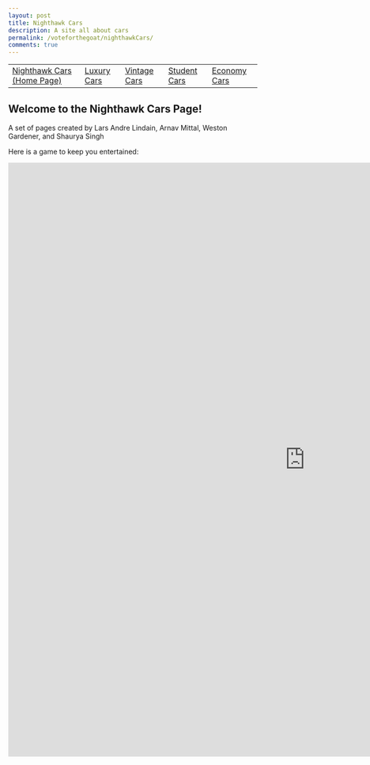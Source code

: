 ```yaml
---
layout: post
title: Nighthawk Cars
description: A site all about cars
permalink: /voteforthegoat/nighthawkCars/
comments: true
---
```


<table>
    <tr>
        <td id="homepage"><a href="{{site.baseurl}}/voteforthegoat/nighthawkCars">Nighthawk Cars (Home Page)</a></td>
        <td id="internetdebates"><a href="{{site.baseurl}}/voteforthegoat/nighthawkCars/luxuryCars">Luxury Cars</a></td>
        <td id="calicovote"><a href="{{site.baseurl}}/voteforthegoat/nighthawkCars/vintageCars">Vintage Cars</a></td>
        <td id="dnerostore"><a href="{{site.baseurl}}/voteforthegoat/nighthawkCars/studentCars">Student Cars</a></td>
        <td id="Beveragedebates"><a href="{{site.baseurl}}/voteforthegoat/nighthawkCars/economyCars">Economy Cars</a></td>
    </tr>
</table>

<html lang="en">
<head>
    <meta charset="UTF-8">
    <meta name="viewport" content="width=device-width, initial-scale=1.0">
    <title>Student Cars</title>
    <style>
        /* Popup Overlay and Popup Content Styles */
        .popup-overlay {
            position: fixed;
            top: 0;
            left: 0;
            width: 100%;
            height: 100%;
            background: rgba(0, 0, 0, 0.7);
            display: flex;
            justify-content: center;
            align-items: center;
            visibility: hidden;
            opacity: 0;
            transition: opacity 0.3s;
        }
        .popup-overlay.active {
            visibility: visible;
            opacity: 1;
        }
        .popup-content {
            background-color: black;
            padding: 20px;
            width: 80%;
            max-width: 400px;
            border-radius: 8px;
            text-align: center;
        }
        .popup-content h3 {
            margin-top: 0;
            color: #ff5050;
        }
        .popup-content button {
            background-color: #ff5050;
            color: white;
            padding: 10px;
            border: none;
            border-radius: 5px;
            cursor: pointer;
        }
    </style>
</head>
<body>

<!-- Popup Overlay -->
<div class="popup-overlay" id="popup">
    <div class="popup-content">
        <h3>Welcome to Nighthawk Cars!</h3>
        <p>Please read and accept the following rules:</p>
        <ul style="text-align: left; padding-left: 20px;">
            <li>Respect other users' opinions on cars.</li>
            <li>No spamming or irrelevant links.</li>
            <li>Use appropriate language at all times.</li>
        </ul>
        <input type="text" id="usernameInput" placeholder="Enter your name" style="padding: 8px; margin-top: 15px;">
        <button onclick="setUsername()" style="margin-top: 10px;">I Agree</button>
    </div>
</div>

<h2> Welcome to the Nighthawk Cars Page! </h2>
<p>A set of pages created by Lars Andre Lindain, Arnav Mittal, Weston Gardener, and Shaurya Singh</p>
<p>Here is a game to keep you entertained:</p>

<iframe src="https://voyager162.github.io/carGame/index.html"
        width="1200" 
        height="1200" 
        frameborder="0" 
        allowfullscreen>
</iframe>

<!-- Include the popup script at the bottom -->
<script>
    // Show the popup when the page loads
    window.onload = function() {
        if (!localStorage.getItem('ifEnteredUsernameCars')) {
            document.getElementById('popup').classList.add('active');
        }
        else {
            alert("collected data" + localStorage.getItem('username'))  
        }
    };

    // Function to set username when the user agrees
    function setUsername() {
        const usernameInput = document.getElementById('usernameInput').value.trim();
        if (usernameInput) {
            localStorage.setItem('CarsUsername', usernameInput); // Store in localStorage
            localStorage.setItem('ifEnteredUsernameCars', true)
            document.getElementById('popup').classList.remove('active'); // Close the popup
        } else {
            alert("Please enter a valid name!");
        }
    }
</script>

</body>
</html>